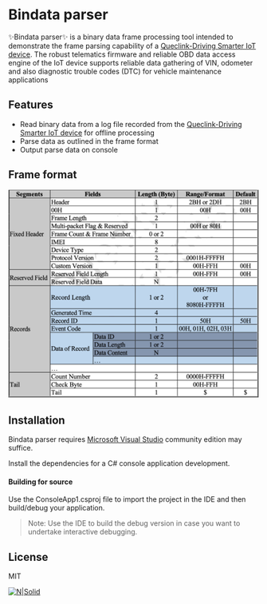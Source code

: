 # Bindata parser

✨Bindata parser✨ is a binary data frame processing tool intended to demonstrate the frame parsing capability of a [Queclink-Driving Smarter IoT device](https://www.queclink.com/product/gv501lg/). The robust telematics firmware and reliable OBD data access engine of the IoT device supports reliable data gathering of VIN, odometer and also diagnostic trouble codes (DTC) for vehicle maintenance applications

## Features

- Read binary data from a log file recorded from the [Queclink-Driving Smarter IoT device](https://www.queclink.com/product/gv501lg/) for offline processing 
- Parse data as outlined in the frame format
- Output parse data on console

## Frame format
![Frame format](FrameFormat.png)

## Installation

Bindata parser requires [Microsoft Visual Studio](https://visualstudio.microsoft.com/vs/community/) community edition may suffice. 

Install the dependencies for a C# console application development.

#### Building for source

Use the ConsoleApp1.csproj file to import the project in the IDE and then build/debug your application.

> Note: Use the IDE to build the debug version in case you want to undertake interactive debugging.

## License

MIT

[![N|Solid](https://upload.wikimedia.org/wikipedia/commons/4/4f/Csharp_Logo.png)](https://upload.wikimedia.org/wikipedia/commons/4/4f/Csharp_Logo.png)
